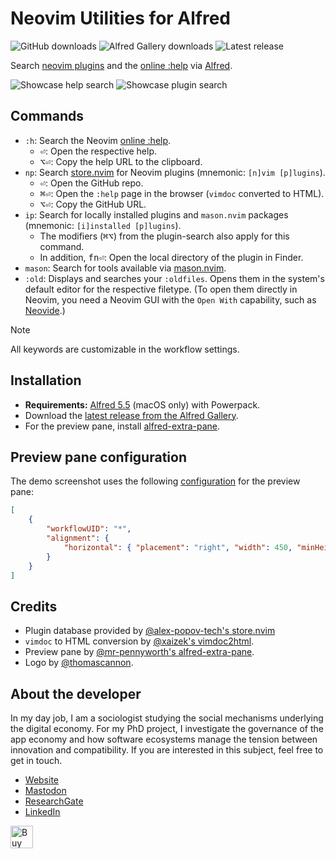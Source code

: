 # Neovim Utilities for Alfred
![GitHub downloads](https://img.shields.io/github/downloads/chrisgrieser/alfred-neovim-utilities/total?label=GitHub%20Downloads&style=plastic&logo=github)
![Alfred Gallery downloads](https://img.shields.io/badge/dynamic/yaml?url=https%3A%2F%2Fraw.githubusercontent.com%2Fchrisgrieser%2F.config%2Frefs%2Fheads%2Fmain%2FAlfred.alfredpreferences%2Falfred-gallery-downloads.yaml&query=neovim-utilities&style=plastic&logo=alfred&label=Gallery%20Downloads&color=%235C1F87)
![Latest release](https://img.shields.io/github/v/release/chrisgrieser/alfred-neovim-utilities?label=Latest%20Release&style=plastic)

Search [neovim plugins](https://github.com/rockerBOO/awesome-neovim) and
the [online :help](https://neovim.io/doc/) via [Alfred](https://www.alfredapp.com/).

![Showcase help search](https://github.com/chrisgrieser/alfred-neovim-utilities/assets/73286100/5c0fc2a3-bcd2-4f29-b67b-e0a2d813e4d6)
![Showcase plugin search](https://github.com/chrisgrieser/alfred-neovim-utilities/assets/73286100/c519b303-729b-4df2-aa28-76b107f29b5e)

## Commands
- `:h`: Search the Neovim [online :help](https://neovim.io/doc/).
	+ <kbd>⏎</kbd>: Open the respective help.
	+ <kbd>⌥⏎</kbd>: Copy the help URL to the clipboard.
- `np`: Search [store.nvim](https://github.com/alex-popov-tech/store.nvim)
  for Neovim plugins (mnemonic: `[n]vim [p]lugins`).
	+ <kbd>⏎</kbd>: Open the GitHub repo.
	+ <kbd>⌘⏎</kbd>: Open the `:help` page in the browser (`vimdoc` converted to
	  HTML).
	+ <kbd>⌥⏎</kbd>: Copy the GitHub URL.
- `ip`: Search for locally installed plugins and `mason.nvim` packages
  (mnemonic: `[i]installed [p]lugins`).
	+ The modifiers (<kbd>⌘⌥</kbd>) from the plugin-search also apply for this
	  command.
	+ In addition, <kbd>fn⏎</kbd>: Open the local directory of the plugin in
	  Finder.
- `mason`: Search for tools available via
  [mason.nvim](https://github.com/williamboman/mason.nvim).
- `:old`: Displays and searches your `:oldfiles`. Opens them in the system's
  default editor for the respective filetype. (To open them directly in Neovim,
  you need a Neovim GUI with the `Open With` capability, such as
  [Neovide](http://neovide.dev).)

> [!NOTE]
> All keywords are customizable in the workflow settings.

## Installation
- __Requirements:__ [Alfred 5.5](https://www.alfredapp.com/) (macOS only) with
  Powerpack.
- Download the [latest release from the Alfred
  Gallery](https://alfred.app/workflows/chrisgrieser/neovim-utilities/).
- For the preview pane, install
  [alfred-extra-pane](https://github.com/mr-pennyworth/alfred-extra-pane).

## Preview pane configuration
The demo screenshot uses the following
[configuration](https://github.com/mr-pennyworth/alfred-extra-pane?tab=readme-ov-file#configuration)
for the preview pane:

```json
[
	{
		"workflowUID": "*",
		"alignment": {
			"horizontal": { "placement": "right", "width": 450, "minHeight": 750 }
		}
	}
]
```

## Credits
- <!-- harper: ignore -->Plugin database provided by
  [@alex-popov-tech's store.nvim](https://github.com/alex-popov-tech/store.nvim)
- `vimdoc` to HTML conversion by [@xaizek's
  vimdoc2html](https://github.com/xaizek/vimdoc2html).
- Preview pane by [@mr-pennyworth's
  alfred-extra-pane](https://github.com/mr-pennyworth/alfred-extra-pane).
- Logo by
  [@thomascannon](https://github.com/neovim/neovim/issues/43#issuecomment-35811450).

## About the developer
In my day job, I am a sociologist studying the social mechanisms underlying the
digital economy. For my PhD project, I investigate the governance of the app
economy and how software ecosystems manage the tension between innovation and
compatibility. If you are interested in this subject, feel free to get in touch.

- [Website](https://chris-grieser.de/)
- [Mastodon](https://pkm.social/@pseudometa)
- [ResearchGate](https://www.researchgate.net/profile/Christopher-Grieser)
- [LinkedIn](https://www.linkedin.com/in/christopher-grieser-ba693b17a/)

<a href='https://ko-fi.com/Y8Y86SQ91' target='_blank'> <img height='36'
style='border:0px;height:36px;' src='https://cdn.ko-fi.com/cdn/kofi1.png?v=3'
border='0' alt='Buy Me a Coffee at ko-fi.com' /></a>
